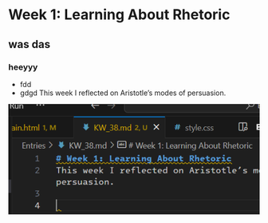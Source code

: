# Week 1: Learning About Rhetoric
## was das
### heeyyy

* fdd
* gdgd
This week I reflected on Aristotle’s modes of persuasion.

![alt text](image.png)